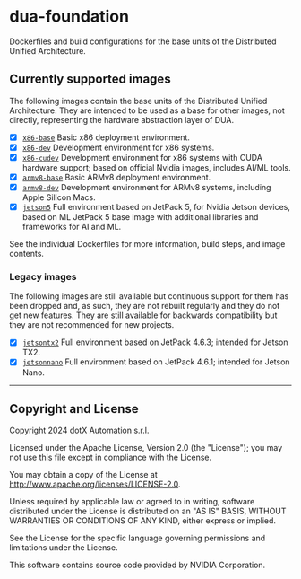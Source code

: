 # dua-foundation

Dockerfiles and build configurations for the base units of the Distributed Unified Architecture.

## Currently supported images

The following images contain the base units of the Distributed Unified Architecture. They are intended to be used as a base for other images, not directly, representing the hardware abstraction layer of DUA.

- [x] [`x86-base`](Dockerfile.x86-base) Basic x86 deployment environment.
- [x] [`x86-dev`](Dockerfile.x86-dev) Development environment for x86 systems.
- [x] [`x86-cudev`](Dockerfile.x86-cudev) Development environment for x86 systems with CUDA hardware support; based on official Nvidia images, includes AI/ML tools.
- [x] [`armv8-base`](Dockerfile.armv8-base) Basic ARMv8 deployment environment.
- [x] [`armv8-dev`](Dockerfile.armv8-dev) Development environment for ARMv8 systems, including Apple Silicon Macs.
- [x] [`jetson5`](Dockerfile.jetson5) Full environment based on JetPack 5, for Nvidia Jetson devices, based on ML JetPack 5 base image with additional libraries and frameworks for AI and ML.

See the individual Dockerfiles for more information, build steps, and image contents.

### Legacy images

The following images are still available but continuous support for them has been dropped and, as such, they are not rebuilt regularly and they do not get new features. They are still available for backwards compatibility but they are not recommended for new projects.

- [x] [`jetsontx2`](legacy/Dockerfile.jetsontx2) Full environment based on JetPack 4.6.3; intended for Jetson TX2.
- [x] [`jetsonnano`](legacy/Dockerfile.jetsonnano) Full environment based on JetPack 4.6.1; intended for Jetson Nano.

---

## Copyright and License

Copyright 2024 dotX Automation s.r.l.

Licensed under the Apache License, Version 2.0 (the "License"); you may not use this file except in compliance with the License.

You may obtain a copy of the License at <http://www.apache.org/licenses/LICENSE-2.0>.

Unless required by applicable law or agreed to in writing, software distributed under the License is distributed on an "AS IS" BASIS, WITHOUT WARRANTIES OR CONDITIONS OF ANY KIND, either express or implied.

See the License for the specific language governing permissions and limitations under the License.

This software contains source code provided by NVIDIA Corporation.
